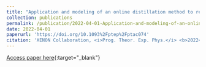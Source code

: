 ```yaml
---
title: "Application and modeling of an online distillation method to reduce krypton and argon in XENON1T"
collection: publications
permalink: /publication/2022-04-01-Application-and-modeling-of-an-online-distillation-method-to-reduce-krypton-and-argon-in-XENON1T
date: 2022-04-01
paperurl: 'https://doi.org/10.1093%2Fptep%2Fptac074'
citation: 'XENON Collaboration, <i>Prog. Theor. Exp. Phys.</i> <b>2022</b>, 043D01 (2022)'
---
```

[Access paper here](https://doi.org/10.1093%2Fptep%2Fptac074){:target="_blank"}
